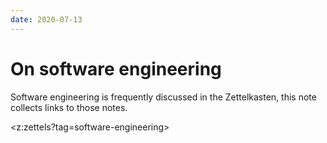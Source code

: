 ```yaml
---
date: 2020-07-13
---
```


# On software engineering
Software engineering is frequently discussed in the Zettelkasten, this note collects links to those
notes.

<z:zettels?tag=software-engineering>
